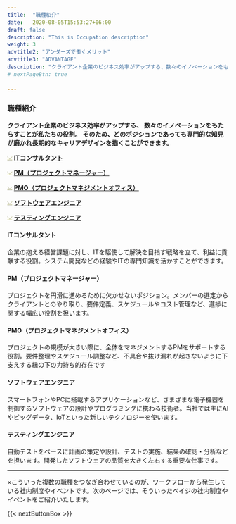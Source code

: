 ```yaml
---
title:  "職種紹介"
date:   2020-08-05T15:53:27+06:00
draft: false
description: "This is Occupation description"
weight: 3
advtitle2: "アンダーズで働くメリット"
advtitle3: "ADVANTAGE"
description: "クライアント企業のビジネス効率がアップする、数々のイノベーションをもたらすことが私たちの役割。そのため、どのポジションであっても専門的な知見が磨かれ長期的なキャリアデザインを描くことができます。"
# nextPageBtn: true

---
```


### 職種紹介

**クライアント企業のビジネス効率がアップする、**
**数々のイノベーションをもたらすことが私たちの役割。**
**そのため、どのポジションであっても専門的な知見が磨かれ長期的なキャリアデザインを描くことができます。**

![Image not available](../../ico_arw_page_anchor.webp "Title")  [**ITコンサルタント**](#ITコンサルタント)   

![Image not available](../../ico_arw_page_anchor.webp "Title")  [**PM（プロジェクトマネージャー）**](#PM（プロジェクトマネージャー）)       

![Image not available](../../ico_arw_page_anchor.webp "Title")  [**PMO（プロジェクトマネジメントオフィス）**](#PMO（プロジェクトマネジメントオフィス）)       

![Image not available](../../ico_arw_page_anchor.webp "Title")  [**ソフトウェアエンジニア**](#ソフトウェアエンジニア)   

![Image not available](../../ico_arw_page_anchor.webp "Title")  [**テスティングエンジニア**](#テスティングエンジニア)       
   

#### ITコンサルタント

企業の抱える経営課題に対し、ITを駆使して解決を目指す戦略を立て、利益に貢献する役割。システム開発などの経験やITの専門知識を活かすことができます。

#### PM（プロジェクトマネージャー）

プロジェクトを円滑に進めるために欠かせないポジション。メンバーの選定からクライアントとのやり取り、要件定義、スケジュールやコスト管理など、進捗に関する幅広い役割を担います。 

#### PMO（プロジェクトマネジメントオフィス）

プロジェクトの規模が大きい際に、全体をマネジメントするPMをサポートする役割。要件整理やスケジュール調整など、不具合や抜け漏れが起きないように下支えする縁の下の力持ち的存在です

#### ソフトウェアエンジニア

スマートフォンやPCに搭載するアプリケーションなど、さまざまな電子機器を制御するソフトウェアの設計やプログラミングに携わる技術者。当社では主にAIやビッグデータ、IoTといった新しいテクノロジーを使います。

#### テスティングエンジニア

自動テストをベースに計画の策定や設計、テストの実施、結果の確認・分析などを担います。開発したソフトウェアの品質を大きく左右する重要な仕事です。
    
---

×こういった複数の職種をつなぎ合わせているのが、ワークフローから発生している社内制度やイベントです。次のページでは、そういったベイジの社内制度やイベントをご紹介いたします。

{{< nextButtonBox >}}
